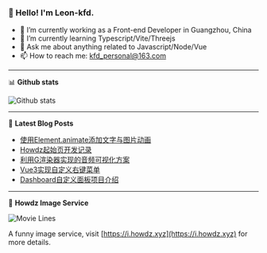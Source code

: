 ### 👋 Hello! I'm Leon-kfd.

- 🔭 I’m currently working as a Front-end Developer in Guangzhou, China
- 🌱 I’m currently learning Typescript/Vite/Threejs
- 💬 Ask me about anything related to Javascript/Node/Vue
- 📫 How to reach me: <a rel="me" href="mailto://kfd_personal@163.com">kfd_personal@163.com</a>

-------

📊 **Github stats**

![Github stats](https://github-readme-stats.vercel.app/api?username=leon-kfd&show_icons=true&theme=transparent)

-------

📝 **Latest Blog Posts**

<!-- BLOG-POST-LIST:START -->
- [使用Element.animate添加文字与图片动画](https://kongfandong.cn/blog/element-animate/)
- [Howdz起始页开发记录](https://kongfandong.cn/blog/design-of-howdz/)
- [利用G渲染器实现的音频可视化方案](https://kongfandong.cn/blog/g-music-visualizer/)
- [Vue3实现自定义右键菜单](https://kongfandong.cn/blog/mouse-menu-introduction/)
- [Dashboard自定义面板项目介绍](https://kongfandong.cn/blog/design-of-dashboard/)
<!-- BLOG-POST-LIST:END -->

-------

🚀 **Howdz Image Service**

![Movie Lines](https://i.howdz.xyz/api/movie?w=300&no-cache=1)

A funny image service, visit [https://i.howdz.xyz](https://i.howdz.xyz) for more details.

